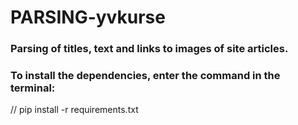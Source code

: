 # PARSING-yvkurse


### Parsing of titles, text and links to images of site articles.
### To install the dependencies, enter the command in the terminal:
// pip install -r requirements.txt 
